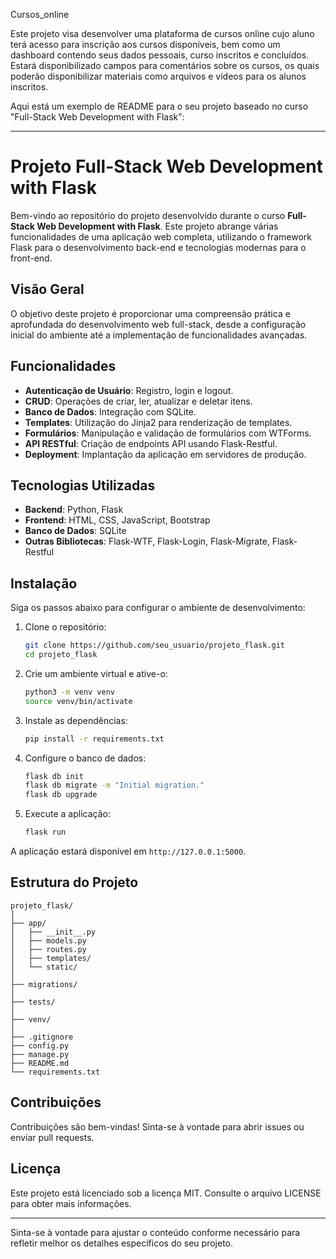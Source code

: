 Cursos_online

Este projeto visa desenvolver uma plataforma de cursos online cujo aluno terá acesso para inscrição aos cursos disponíveis, bem como um dashboard contendo seus dados pessoais, curso inscritos e concluídos. Estará disponibilizado campos para comentários sobre os cursos, os quais poderão disponibilizar materiais como arquivos e vídeos para os alunos inscritos.

Aqui está um exemplo de README para o seu projeto baseado no curso "Full-Stack Web Development with Flask":

---

# Projeto Full-Stack Web Development with Flask

Bem-vindo ao repositório do projeto desenvolvido durante o curso **Full-Stack Web Development with Flask**. Este projeto abrange várias funcionalidades de uma aplicação web completa, utilizando o framework Flask para o desenvolvimento back-end e tecnologias modernas para o front-end.

## Visão Geral

O objetivo deste projeto é proporcionar uma compreensão prática e aprofundada do desenvolvimento web full-stack, desde a configuração inicial do ambiente até a implementação de funcionalidades avançadas.

## Funcionalidades

- **Autenticação de Usuário**: Registro, login e logout.
- **CRUD**: Operações de criar, ler, atualizar e deletar itens.
- **Banco de Dados**: Integração com SQLite.
- **Templates**: Utilização do Jinja2 para renderização de templates.
- **Formulários**: Manipulação e validação de formulários com WTForms.
- **API RESTful**: Criação de endpoints API usando Flask-Restful.
- **Deployment**: Implantação da aplicação em servidores de produção.

## Tecnologias Utilizadas

- **Backend**: Python, Flask
- **Frontend**: HTML, CSS, JavaScript, Bootstrap
- **Banco de Dados**: SQLite
- **Outras Bibliotecas**: Flask-WTF, Flask-Login, Flask-Migrate, Flask-Restful

## Instalação

Siga os passos abaixo para configurar o ambiente de desenvolvimento:

1. Clone o repositório:
    ```bash
    git clone https://github.com/seu_usuario/projeto_flask.git
    cd projeto_flask
    ```

2. Crie um ambiente virtual e ative-o:
    ```bash
    python3 -m venv venv
    source venv/bin/activate
    ```

3. Instale as dependências:
    ```bash
    pip install -r requirements.txt
    ```

4. Configure o banco de dados:
    ```bash
    flask db init
    flask db migrate -m "Initial migration."
    flask db upgrade
    ```

5. Execute a aplicação:
    ```bash
    flask run
    ```

A aplicação estará disponível em `http://127.0.0.1:5000`.

## Estrutura do Projeto

```
projeto_flask/
│
├── app/
│   ├── __init__.py
│   ├── models.py
│   ├── routes.py
│   ├── templates/
│   └── static/
│
├── migrations/
│
├── tests/
│
├── venv/
│
├── .gitignore
├── config.py
├── manage.py
├── README.md
└── requirements.txt
```

## Contribuições

Contribuições são bem-vindas! Sinta-se à vontade para abrir issues ou enviar pull requests.

## Licença

Este projeto está licenciado sob a licença MIT. Consulte o arquivo LICENSE para obter mais informações.

---

Sinta-se à vontade para ajustar o conteúdo conforme necessário para refletir melhor os detalhes específicos do seu projeto.
